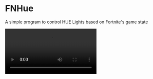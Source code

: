 # FNHue
A simple program to control HUE Lights based on Fortnite's game state

![Image](https://i.gyazo.com/8f6a1cfda7bb189ca2476a3458e5320c.mp4)
